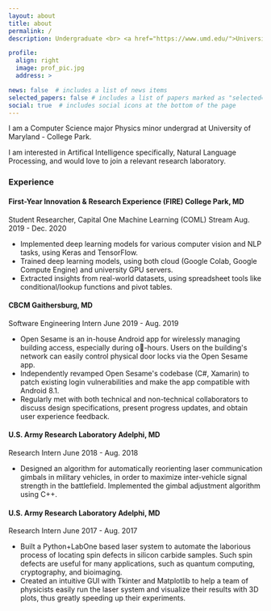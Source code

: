 ```yaml
---
layout: about
title: about
permalink: /
description: Undergraduate <br> <a href="https://www.umd.edu/">University of Maryland</a>

profile:
  align: right
  image: prof_pic.jpg
  address: >

news: false  # includes a list of news items
selected_papers: false # includes a list of papers marked as "selected={true}"
social: true  # includes social icons at the bottom of the page
---
```

<!-- 
Write your biography here. Tell the world about yourself. Link to your favorite [subreddit](http://reddit.com){:target="\_blank"}. You can put a picture in, too. The code is already in, just name your picture `prof_pic.jpg` and put it in the `img/` folder.

Put your address / P.O. box / other info right below your picture. You can also disable any these elements by editing `profile` property of the YAML header of your `_pages/about.md`. Edit `_bibliography/papers.bib` and Jekyll will render your [publications page](/al-folio/publications/) automatically.

Link to your social media connections, too. This theme is set up to use [Font Awesome icons](http://fortawesome.github.io/Font-Awesome/){:target="\_blank"} and [Academicons](https://jpswalsh.github.io/academicons/){:target="\_blank"}, like the ones below. Add your Facebook, Twitter, LinkedIn, Google Scholar, or just disable all of them. -->

I am a Computer Science major Physics minor undergrad at University of Maryland - College Park.

I am interested in Artifical Intelligence specifically, Natural Language Processing, and would love to join a relevant research laboratory.

### Experience

#### First-Year Innovation & Research Experience (FIRE) College Park, MD
Student Researcher, Capital One Machine Learning (COML) Stream Aug. 2019 - Dec. 2020
- Implemented deep learning models for various computer vision and NLP tasks, using Keras and TensorFlow.
- Trained deep learning models, using both cloud (Google Colab, Google Compute Engine) and university GPU servers.
- Extracted insights from real-world datasets, using spreadsheet tools like conditional/lookup functions and pivot tables.
<a/>

#### CBCM Gaithersburg, MD
Software Engineering Intern June 2019 - Aug. 2019
- Open Sesame is an in-house Android app for wirelessly managing building access, especially during o-hours. Users on the
building's network can easily control physical door locks via the Open Sesame app.
- Independently revamped Open Sesame's codebase (C#, Xamarin) to patch existing login vulnerabilities and make the app
compatible with Android 8.1.
- Regularly met with both technical and non-technical collaborators to discuss design specifications, present progress
updates, and obtain user experience feedback.
<a/>

#### U.S. Army Research Laboratory Adelphi, MD
Research Intern June 2018 - Aug. 2018
- Designed an algorithm for automatically reorienting laser communication gimbals in military vehicles, in order to maximize
inter-vehicle signal strength in the battlefield. Implemented the gimbal adjustment algorithm using C++.
<a/>

#### U.S. Army Research Laboratory Adelphi, MD
Research Intern June 2017 - Aug. 2017
- Built a Python+LabOne based laser system to automate the laborious process of locating spin defects in silicon carbide
samples. Such spin defects are useful for many applications, such as quantum computing, cryptography, and bioimaging.
- Created an intuitive GUI with Tkinter and Matplotlib to help a team of physicists easily run the laser system and visualize
their results with 3D plots, thus greatly speeding up their experiments.
<a/>

